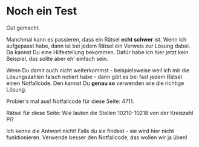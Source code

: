 Noch ein Test
=============

Gut gemacht.

Manchmal kann es passieren, dass ein Rätsel **echt schwer** ist.
Wenn ich aufgepasst habe, dann ist bei jedem Rätsel ein Verweis zur
Lösung dabei. Da kannst Du eine Hilfestellung bekommen.
Dafür habe ich hier jetzt kein Beispiel, das sollte aber eh'
einfach sein.

Wenn Du damit auch nicht weiterkommst - beispielsweise
weil ich mir die Lösungszahlen falsch notiert habe - dann
gibt es bei fast jedem Rätsel einen Notfallcode. Den kannst
Du **genau so** verwenden wie die richtige Lösung.

Probier's mal aus! Notfallcode für diese Seite: 4711.

Rätsel für diese Seite: Wie lauten die Stellen 10210-10218
von der Kreiszahl Pi?

Ich kenne die Antwort nicht! Falls du sie findest - sie wird hier
nicht funktionieren. Verwende besser den Notfallcode, das wollen wir
ja üben!

<script type="text/javascript">
var nextUrl="/index.html#01-";
updateFooter(nextUrl);
</script>

